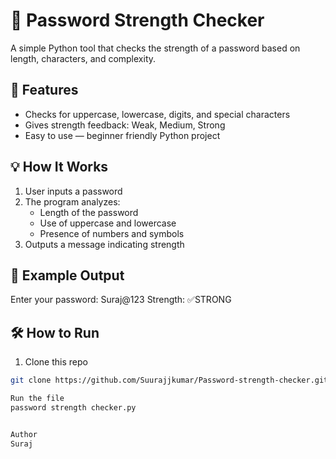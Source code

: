 # 🔐 Password Strength Checker

A simple Python tool that checks the strength of a password based on length, characters, and complexity.

## 🚀 Features

- Checks for uppercase, lowercase, digits, and special characters
- Gives strength feedback: Weak, Medium, Strong
- Easy to use — beginner friendly Python project

## 💡 How It Works

1. User inputs a password
2. The program analyzes:
   - Length of the password
   - Use of uppercase and lowercase
   - Presence of numbers and symbols
3. Outputs a message indicating strength

## 🧪 Example Output

Enter your password: Suraj@123
Strength: ✅STRONG 

## 🛠 How to Run

1. Clone this repo  
```bash
git clone https://github.com/Suurajjkumar/Password-strength-checker.git

Run the file
password strength checker.py


Author
Suraj